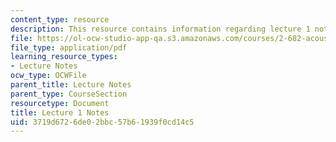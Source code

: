 ```yaml
---
content_type: resource
description: This resource contains information regarding lecture 1 notes.
file: https://ol-ocw-studio-app-qa.s3.amazonaws.com/courses/2-682-acoustical-oceanography-spring-2012/3719d6726de02bbc57b61939f0cd14c5_MIT2_682S12_lec01.pdf
file_type: application/pdf
learning_resource_types:
- Lecture Notes
ocw_type: OCWFile
parent_title: Lecture Notes
parent_type: CourseSection
resourcetype: Document
title: Lecture 1 Notes
uid: 3719d672-6de0-2bbc-57b6-1939f0cd14c5
---
```

